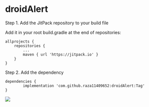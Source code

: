 # droidAlert


Step 1. Add the JitPack repository to your build file


Add it in your root build.gradle at the end of repositories:

	allprojects {
		repositories {
			...
			maven { url 'https://jitpack.io' }
		}
	}

Step 2. Add the dependency

	dependencies {
	        implementation 'com.github.raza11409652:droidAlert:Tag'
	}


[![](https://jitpack.io/v/raza11409652/droidAlert.svg)](https://jitpack.io/#raza11409652/droidAlert)

